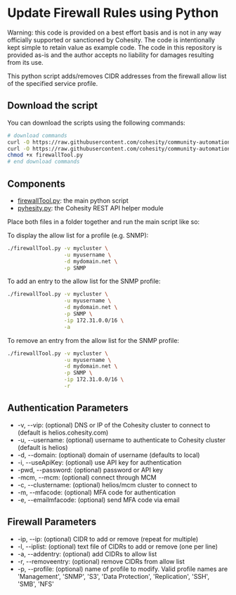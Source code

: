 # Update Firewall Rules using Python

Warning: this code is provided on a best effort basis and is not in any way officially supported or sanctioned by Cohesity. The code is intentionally kept simple to retain value as example code. The code in this repository is provided as-is and the author accepts no liability for damages resulting from its use.

This python script adds/removes CIDR addresses from the firewall allow list of the specified service profile.

## Download the script

You can download the scripts using the following commands:

```bash
# download commands
curl -O https://raw.githubusercontent.com/cohesity/community-automation-samples/main/python/firewallTool/firewallTool.py
curl -O https://raw.githubusercontent.com/cohesity/community-automation-samples/main/python/pyhesity.py
chmod +x firewallTool.py
# end download commands
```

## Components

* [firewallTool.py](https://raw.githubusercontent.com/cohesity/community-automation-samples/main/python/firewallTool/firewallTool.py): the main python script
* [pyhesity.py](https://raw.githubusercontent.com/cohesity/community-automation-samples/main/python/pyhesity/pyhesity.py): the Cohesity REST API helper module

Place both files in a folder together and run the main script like so:

To display the allow list for a profile (e.g. SNMP):

```bash
./firewallTool.py -v mycluster \
                  -u myusername \
                  -d mydomain.net \
                  -p SNMP
```

To add an entry to the allow list for the SNMP profile:

```bash
./firewallTool.py -v mycluster \
                  -u myusername \
                  -d mydomain.net \
                  -p SNMP \
                  -ip 172.31.0.0/16 \
                  -a
```

To remove an entry from the allow list for the SNMP profile:

```bash
./firewallTool.py -v mycluster \
                  -u myusername \
                  -d mydomain.net \
                  -p SNMP \
                  -ip 172.31.0.0/16 \
                  -r
```

## Authentication Parameters

* -v, --vip: (optional) DNS or IP of the Cohesity cluster to connect to (default is helios.cohesity.com)
* -u, --username: (optional) username to authenticate to Cohesity cluster (default is helios)
* -d, --domain: (optional) domain of username (defaults to local)
* -i, --useApiKey: (optional) use API key for authentication
* -pwd, --password: (optional) password or API key
* -mcm, --mcm: (optional) connect through MCM
* -c, --clustername: (optional) helios/mcm cluster to connect to
* -m, --mfacode: (optional) MFA code for authentication
* -e, --emailmfacode: (optional) send MFA code via email

## Firewall Parameters

* -ip, --ip: (optional) CIDR to add or remove (repeat for multiple)
* -l, --iplist: (optional) text file of CIDRs to add or remove (one per line)
* -a, --addentry: (optional) add CIDRs to allow list
* -r, --removeentry: (optional) remove CIDRs from allow list
* -p, --profile: (optional) name of profile to modify. Valid profile names are 'Management', 'SNMP', 'S3', 'Data Protection', 'Replication', 'SSH', 'SMB', 'NFS'
